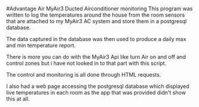 #Advantage Air MyAir3 Ducted Airconditioner monitoring
This program was written to log the temperatures around the house from the room sensors that are attached to my MyAir3 AC system and store them in a postgresql database.

The data captured in the database was then used to produce a daily max and min temperature report. 

There is more you can do with the MyAir3 Api like turn Air on and off and control zones but i have not looked in to that part with this script.

The control and monitoring is all done through HTML requests.

I also had a web page accessing the postgresql database which displayed live temperatures in each room as the 
app that was provided didn't show this at all.
